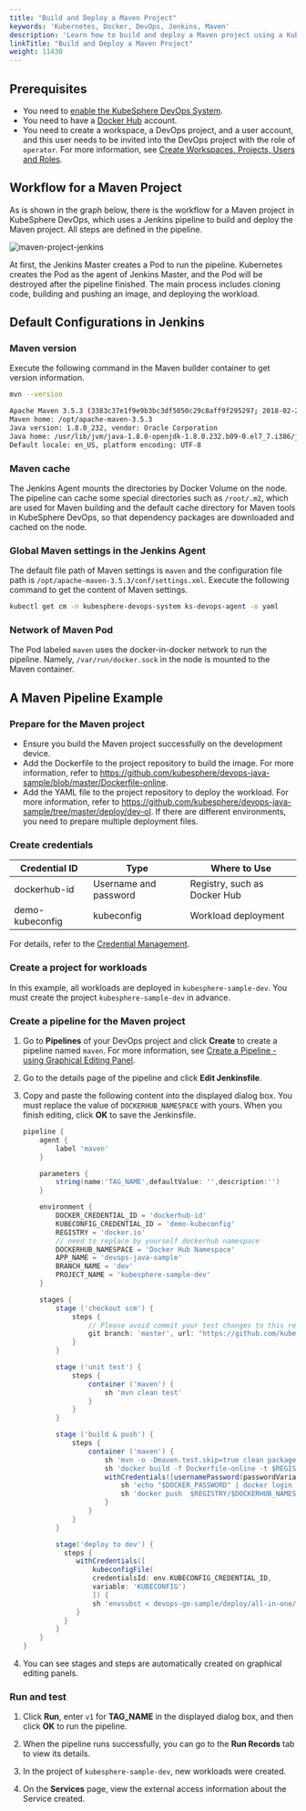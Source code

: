 ```yaml
---
title: "Build and Deploy a Maven Project"
keywords: 'Kubernetes, Docker, DevOps, Jenkins, Maven'
description: 'Learn how to build and deploy a Maven project using a KubeSphere pipeline.'
linkTitle: "Build and Deploy a Maven Project"
weight: 11430
---
```


## Prerequisites

- You need to [enable the KubeSphere DevOps System](../../../../docs/pluggable-components/devops/).
- You need to have a [Docker Hub](http://www.dockerhub.com/) account.
- You need to create a workspace, a DevOps project, and a user account, and this user needs to be invited into the DevOps project with the role of `operator`. For more information, see [Create Workspaces, Projects, Users and Roles](../../../quick-start/create-workspace-and-project/).

## Workflow for a Maven Project

As is shown in the graph below, there is the workflow for a Maven project in KubeSphere DevOps, which uses a Jenkins pipeline to build and deploy the Maven project. All steps are defined in the pipeline.

![maven-project-jenkins](/images/docs/devops-user-guide/examples/build-and-deploy-a-maven-project/maven-project-jenkins.png)

At first, the Jenkins Master creates a Pod to run the pipeline. Kubernetes creates the Pod as the agent of Jenkins Master, and the Pod will be destroyed after the pipeline finished. The main process includes cloning code, building and pushing an image, and deploying the workload.

## Default Configurations in Jenkins

### Maven version

Execute the following command in the Maven builder container to get version information.

```bash
mvn --version

Apache Maven 3.5.3 (3383c37e1f9e9b3bc3df5050c29c8aff9f295297; 2018-02-24T19:49:05Z)
Maven home: /opt/apache-maven-3.5.3
Java version: 1.8.0_232, vendor: Oracle Corporation
Java home: /usr/lib/jvm/java-1.8.0-openjdk-1.8.0.232.b09-0.el7_7.i386/jre
Default locale: en_US, platform encoding: UTF-8
```

### Maven cache

The Jenkins Agent mounts the directories by Docker Volume on the node. The pipeline can cache some special directories such as `/root/.m2`, which are used for Maven building and the default cache directory for Maven tools in KubeSphere DevOps, so that dependency packages are downloaded and cached on the node.

### Global Maven settings in the Jenkins Agent

The default file path of Maven settings is `maven` and the configuration file path is `/opt/apache-maven-3.5.3/conf/settings.xml`. Execute the following command to get the content of Maven settings.

```bash
kubectl get cm -n kubesphere-devops-system ks-devops-agent -o yaml
```

### Network of Maven Pod

The Pod labeled `maven` uses the docker-in-docker network to run the pipeline. Namely, `/var/run/docker.sock` in the node is mounted to the Maven container.

## A Maven Pipeline Example

### Prepare for the Maven project

- Ensure you build the Maven project successfully on the development device.
- Add the Dockerfile to the project repository to build the image. For more information, refer to <https://github.com/kubesphere/devops-java-sample/blob/master/Dockerfile-online>.
- Add the YAML file to the project repository to deploy the workload. For more information, refer to <https://github.com/kubesphere/devops-java-sample/tree/master/deploy/dev-ol>. If there are different environments, you need to prepare multiple deployment files.

### Create credentials

| Credential ID   | Type                | Where to Use                 |
| --------------- | ------------------- | ---------------------------- |
| dockerhub-id    | Username and password | Registry, such as Docker Hub |
| demo-kubeconfig | kubeconfig          | Workload deployment         |

For details, refer to the [Credential Management](../../how-to-use/credential-management/).

### Create a project for workloads

In this example, all workloads are deployed in `kubesphere-sample-dev`. You must create the project `kubesphere-sample-dev` in advance.

### Create a pipeline for the Maven project

1. Go to **Pipelines** of your DevOps project and click **Create** to create a pipeline named `maven`. For more information, see [Create a Pipeline - using Graphical Editing Panel](../../how-to-use/create-a-pipeline-using-graphical-editing-panel/).

2. Go to the details page of the pipeline and click **Edit Jenkinsfile**.

3. Copy and paste the following content into the displayed dialog box. You must replace the value of `DOCKERHUB_NAMESPACE` with yours. When you finish editing, click **OK** to save the Jenkinsfile.

   ```groovy
   pipeline {
       agent {
           label 'maven'
       }
   
       parameters {
           string(name:'TAG_NAME',defaultValue: '',description:'')
       }
   
       environment {
           DOCKER_CREDENTIAL_ID = 'dockerhub-id'
           KUBECONFIG_CREDENTIAL_ID = 'demo-kubeconfig'
           REGISTRY = 'docker.io'
           // need to replace by yourself dockerhub namespace
           DOCKERHUB_NAMESPACE = 'Docker Hub Namespace'
           APP_NAME = 'devops-java-sample'
           BRANCH_NAME = 'dev'
           PROJECT_NAME = 'kubesphere-sample-dev'
       }
   
       stages {
           stage ('checkout scm') {
               steps {
                   // Please avoid commit your test changes to this repository
                   git branch: 'master', url: "https://github.com/kubesphere/devops-maven-sample.git"
               }
           }
   
           stage ('unit test') {
               steps {
                   container ('maven') {
                       sh 'mvn clean test'
                   }
               }
           }
   
           stage ('build & push') {
               steps {
                   container ('maven') {
                       sh 'mvn -o -Dmaven.test.skip=true clean package'
                       sh 'docker build -f Dockerfile-online -t $REGISTRY/$DOCKERHUB_NAMESPACE/$APP_NAME:SNAPSHOT-$BRANCH_NAME-$BUILD_NUMBER .'
                       withCredentials([usernamePassword(passwordVariable : 'DOCKER_PASSWORD' ,usernameVariable : 'DOCKER_USERNAME' ,credentialsId : "$DOCKER_CREDENTIAL_ID" ,)]) {
                           sh 'echo "$DOCKER_PASSWORD" | docker login $REGISTRY -u "$DOCKER_USERNAME" --password-stdin'
                           sh 'docker push  $REGISTRY/$DOCKERHUB_NAMESPACE/$APP_NAME:SNAPSHOT-$BRANCH_NAME-$BUILD_NUMBER'
                       }
                   }
               }
           }
   
           stage('deploy to dev') {
             steps {
                withCredentials([
                    kubeconfigFile(
                    credentialsId: env.KUBECONFIG_CREDENTIAL_ID,
                    variable: 'KUBECONFIG')
                    ]) {
                    sh 'envsubst < devops-go-sample/deploy/all-in-one/devops-sample.yaml | kubectl apply -f -'
                }
             }
           }
       }
   }
   ```

4. You can see stages and steps are automatically created on graphical editing panels.

### Run and test

1. Click **Run**, enter `v1` for **TAG_NAME** in the displayed dialog box, and then click **OK** to run the pipeline.

2. When the pipeline runs successfully, you can go to the **Run Records** tab to view its details.

3. In the project of `kubesphere-sample-dev`, new workloads were created.

4. On the **Services** page, view the external access information about the Service created.
